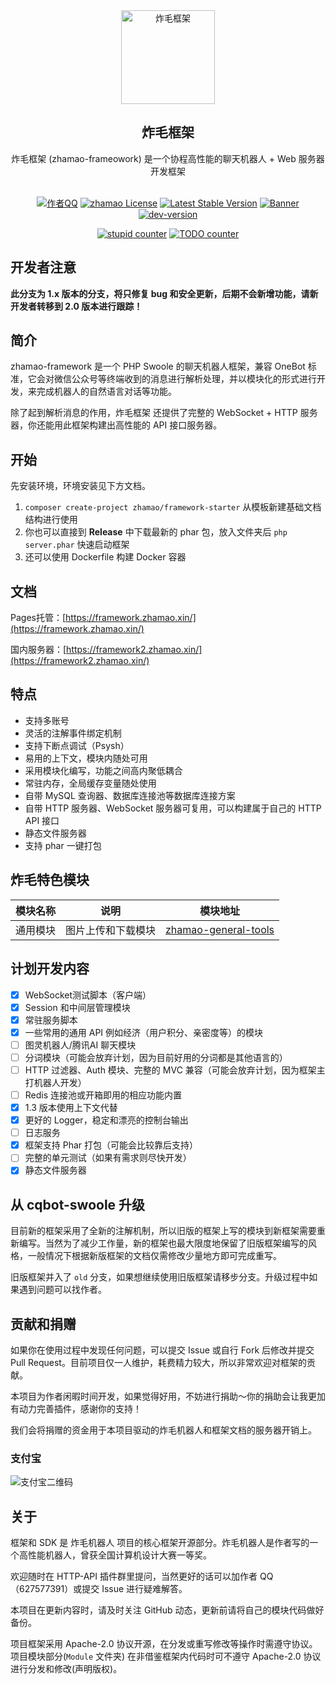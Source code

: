 <div align="center">
  <img src="/resources/images/logo_trans.png" height = "150" alt="炸毛框架"><br>
  <h2>炸毛框架</h2>
  炸毛框架 (zhamao-frameowork) 是一个协程高性能的聊天机器人 + Web 服务器开发框架<br><br>

[![作者QQ](https://img.shields.io/badge/作者QQ-627577391-orange.svg)]()
[![zhamao License](https://img.shields.io/hexpm/l/plug.svg?maxAge=2592000)](https://github.com/zhamao-robot/zhamao-framework/blob/master/LICENSE)
[![Latest Stable Version](http://img.shields.io/packagist/v/zhamao/framework.svg)](https://packagist.org/packages/zhamao/framework)
[![Banner](https://img.shields.io/badge/CQHTTP-v11-black)]()
[![dev-version](https://img.shields.io/badge/dev--version-v2.0.0--a1-green)]()

[![stupid counter](https://img.shields.io/github/search/zhamao-robot/zhamao-framework/stupid.svg)](https://github.com/zhamao-robot/zhamao-framework/search?q=stupid)
[![TODO counter](https://img.shields.io/github/search/zhamao-robot/zhamao-framework/TODO.svg)](https://github.com/zhamao-robot/zhamao-framework/search?q=TODO)

 </div>

## 开发者注意

**此分支为 1.x 版本的分支，将只修复 bug 和安全更新，后期不会新增功能，请新开发者转移到 2.0 版本进行跟踪！**





## 简介
zhamao-framework 是一个 PHP Swoole 的聊天机器人框架，兼容 OneBot 标准，它会对微信公众号等终端收到的消息进行解析处理，并以模块化的形式进行开发，来完成机器人的自然语言对话等功能。

除了起到解析消息的作用，炸毛框架 还提供了完整的 WebSocket + HTTP 服务器，你还能用此框架构建出高性能的 API 接口服务器。

## 开始
先安装环境，环境安装见下方文档。
1. `composer create-project zhamao/framework-starter` 从模板新建基础文档结构进行使用
2. 你也可以直接到 **Release** 中下载最新的 phar 包，放入文件夹后 `php server.phar` 快速启动框架
3. 还可以使用 Dockerfile 构建 Docker 容器

## 文档
Pages托管：[https://framework.zhamao.xin/](https://framework.zhamao.xin/)

国内服务器：[https://framework2.zhamao.xin/](https://framework2.zhamao.xin/)

## 特点
- 支持多账号
- 灵活的注解事件绑定机制
- 支持下断点调试（Psysh）
- 易用的上下文，模块内随处可用
- 采用模块化编写，功能之间高内聚低耦合
- 常驻内存，全局缓存变量随处使用
- 自带 MySQL 查询器、数据库连接池等数据库连接方案
- 自带 HTTP 服务器、WebSocket 服务器可复用，可以构建属于自己的 HTTP API 接口
- 静态文件服务器
- 支持 phar 一键打包

## 炸毛特色模块

| 模块名称           | 说明                             | 模块地址                                                     |
| ------------------ | -------------------------------- | ------------------------------------------------------------ |
| 通用模块 | 图片上传和下载模块 | [zhamao-general-tools](https://github.com/zhamao-robot/zhamao-general-tools) |

## 计划开发内容
- [X] WebSocket测试脚本（客户端）
- [X] Session 和中间层管理模块
- [X] 常驻服务脚本
- [X] 一些常用的通用 API 例如经济（用户积分、亲密度等）的模块
- [ ] 图灵机器人/腾讯AI 聊天模块
- [ ] 分词模块（可能会放弃计划，因为目前好用的分词都是其他语言的）
- [ ] HTTP 过滤器、Auth 模块、完整的 MVC 兼容（可能会放弃计划，因为框架主打机器人开发）
- [ ] Redis 连接池或开箱即用的相应功能内置
- [X] 1.3 版本使用上下文代替
- [X] 更好的 Logger，稳定和漂亮的控制台输出
- [ ] 日志服务
- [X] 框架支持 Phar 打包（可能会比较靠后支持）
- [ ] 完整的单元测试（如果有需求则尽快开发）
- [X] 静态文件服务器

## 从 cqbot-swoole 升级
目前新的框架采用了全新的注解机制，所以旧版的框架上写的模块到新框架需要重新编写。当然为了减少工作量，新的框架也最大限度地保留了旧版框架编写的风格，一般情况下根据新版框架的文档仅需修改少量地方即可完成重写。

旧版框架并入了 `old` 分支，如果想继续使用旧版框架请移步分支。升级过程中如果遇到问题可以找作者。

## 贡献和捐赠
如果你在使用过程中发现任何问题，可以提交 Issue 或自行 Fork 后修改并提交 Pull Request。目前项目仅一人维护，耗费精力较大，所以非常欢迎对框架的贡献。

本项目为作者闲暇时间开发，如果觉得好用，不妨进行捐助～你的捐助会让我更加有动力完善插件，感谢你的支持！

我们会将捐赠的资金用于本项目驱动的炸毛机器人和框架文档的服务器开销上。

### 支付宝
![支付宝二维码](/resources/images/alipay_img.jpg)

## 关于
框架和 SDK 是 炸毛机器人 项目的核心框架开源部分。炸毛机器人是作者写的一个高性能机器人，曾获全国计算机设计大赛一等奖。

欢迎随时在 HTTP-API 插件群里提问，当然更好的话可以加作者 QQ（627577391）或提交 Issue 进行疑难解答。

本项目在更新内容时，请及时关注 GitHub 动态，更新前请将自己的模块代码做好备份。

项目框架采用 Apache-2.0 协议开源，在分发或重写修改等操作时需遵守协议。项目模块部分(`Module` 文件夹) 在非借鉴框架内代码时可不遵守 Apache-2.0 协议进行分发和修改(声明版权)。
